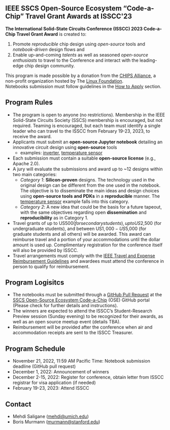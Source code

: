 ## IEEE SSCS Open-Source Ecosystem “Code-a-Chip” Travel Grant Awards at ISSCC'23



**The International Solid-State Circuits Conference (ISSCC) 2023 Code-a-Chip Travel Grant Award** is created to:
 1. Promote *reproducible* chip design using *open-source* tools and *notebook-driven* design flows and 
 2. Enable up-and-coming *talents* as well as seasoned *open-source enthusiasts* to travel to the Conference and interact with the leading-edge chip design community. 

This program is made possible by a donation from the [CHIPS Alliance](https://chipsalliance.org/), a non-profit organization hosted by The [Linux Foundation](https://linuxfoundation.org/).  
Notebooks submission must follow guidelines in the [How to Apply](/Notebooks/README.md) section.

## Program Rules
- The program is open to anyone (no restrictions). Membership in the IEEE Solid-State Circuits Society (SSCS) membership is encouraged, but not required. Teaming is encouraged, but each team must identify a single leader who can travel to the ISSCC from February 19-23, 2023, to receive the award.  
- Applicants must submit an **open-source Jupyter notebook** detailing an innovative circuit design using **open-source** tools 
    - examples: [inverter](https://developers.google.com/silicon/guides/digital-inverter-openlane), [temperature sensor](https://github.com/idea-fasoc/OpenFASOC/blob/main/docs/source/temp_sense_genCollab.ipynb)
- Each submission must contain a suitable **open-source license** (e.g., Apache 2.0).
- A jury will evaluate the submissions and award up to ~12 designs within two main categories:
    - *Category 1*: **Silicon-proven** designs. The technology used in the original design can be different from the one used in the notebook. The objective is to disseminate the main ideas and design choices using **open-source tools and PDKs** in a **reproducible** manner. The [temperature sensor](https://github.com/idea-fasoc/OpenFASOC/blob/main/docs/source/temp_sense_genCollab.ipynb) example falls into this category.
    - *Category 2*: A new idea that could be the basis for a future tapeout, with the same objectives regarding open **dissemination** and **reproducibility** as in Category 1.
- Travel grants of up to US$500 (for secondary students), up to US$2,500 (for undergraduate students), and between US$1,000-US$5,000 (for graduate students and all others) will be awarded. This award can reimburse travel and a portion of your accommodations until the dollar amount is used up. Complimentary registration for the conference itself will also be provided by ISSCC.
- Travel arrangements must comply with the [IEEE Travel and Expense Reimbursement Guidelines](https://www.ieee.org/content/dam/ieee-org/ieee/web/org/travel-expense-reimbursement-guidelines.pdf) and awardees must attend the conference in person to qualify for reimbursement.
## Program Logisitcs
- The notebooks must be submitted through a [GitHub Pull Request](https://docs.github.com/en/pull-requests/collaborating-with-pull-requests/proposing-changes-to-your-work-with-pull-requests/about-pull-requests) at the [SSCS Open-Source Ecosystem Code-a-Chip](https://github.com/sscs-ose/sscs-ose-code-a-chip.github.io) (OSE) GitHub portal (Please check for further details and instructions).
- The winners are expected to attend the ISSCC’s Student-Research Preview session (Sunday evening) to be recognized for their awards, as well as an open source meetup event (details TBA).
- Reimbursement will be provided after the conference when air and accommodation receipts are sent to the ISSCC Treasurer.


## Program Schedule
- November 21, 2022, 11:59 AM Pacific Time: Notebook submission deadline (GitHub pull request)
- December 1, 2022: Announcement of winners
- December 2-15, 2022: Register for conference, obtain letter from ISSCC registrar for visa application (if needed) 
- February 19-23, 2023: Attend ISSCC

## Contact
- Mehdi Saligane (mehdi@umich.edu)
- Boris Murmann (murmann@stanford.edu)

